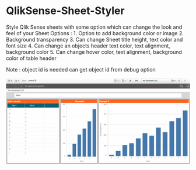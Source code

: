 # QlikSense-Sheet-Styler
Style Qlik Sense sheets with some option which can change the look and feel of your Sheet
Options :
      1.	Option to add background color or image
      2.	Background transparency
      3.	Can change Sheet title height, text color and font size
      4.	Can change an objects header text color, text alignment, background color
      5.	Can change hover color, text alignment, background color of table header
      
Note : object id is needed can get object id from debug option

![](./qlik_sense_sheet_styler.gif)
